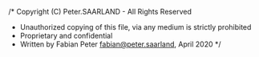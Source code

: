 /* Copyright (C) Peter.SAARLAND - All Rights Reserved
 * Unauthorized copying of this file, via any medium is strictly prohibited
 * Proprietary and confidential
 * Written by Fabian Peter <fabian@peter.saarland>, April 2020
 */